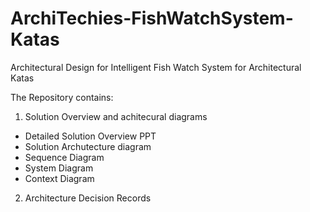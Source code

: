 # ArchiTechies-FishWatchSystem-Katas
Architectural Design for Intelligent Fish Watch System for Architectural Katas

The Repository contains:
1. Solution Overview and achitecural diagrams
 - Detailed Solution Overview PPT
 - Solution Archutecture diagram
 - Sequence Diagram
 - System Diagram
 - Context Diagram
2. Architecture Decision Records

